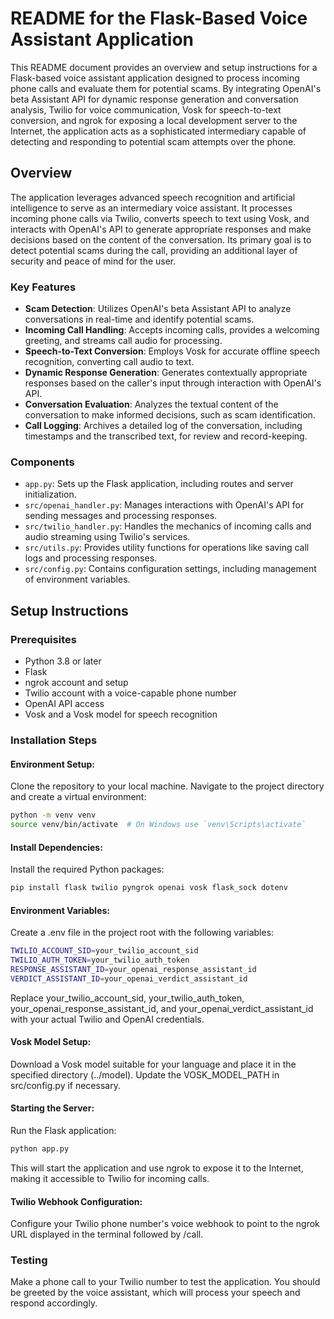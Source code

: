 # README for the Flask-Based Voice Assistant Application

This README document provides an overview and setup instructions for a Flask-based voice assistant application designed to process incoming phone calls and evaluate them for potential scams. By integrating OpenAI's beta Assistant API for dynamic response generation and conversation analysis, Twilio for voice communication, Vosk for speech-to-text conversion, and ngrok for exposing a local development server to the Internet, the application acts as a sophisticated intermediary capable of detecting and responding to potential scam attempts over the phone.

## Overview

The application leverages advanced speech recognition and artificial intelligence to serve as an intermediary voice assistant. It processes incoming phone calls via Twilio, converts speech to text using Vosk, and interacts with OpenAI's API to generate appropriate responses and make decisions based on the content of the conversation. Its primary goal is to detect potential scams during the call, providing an additional layer of security and peace of mind for the user.

### Key Features

- **Scam Detection**: Utilizes OpenAI's beta Assistant API to analyze conversations in real-time and identify potential scams.
- **Incoming Call Handling**: Accepts incoming calls, provides a welcoming greeting, and streams call audio for processing.
- **Speech-to-Text Conversion**: Employs Vosk for accurate offline speech recognition, converting call audio to text.
- **Dynamic Response Generation**: Generates contextually appropriate responses based on the caller's input through interaction with OpenAI's API.
- **Conversation Evaluation**: Analyzes the textual content of the conversation to make informed decisions, such as scam identification.
- **Call Logging**: Archives a detailed log of the conversation, including timestamps and the transcribed text, for review and record-keeping.

### Components

- `app.py`: Sets up the Flask application, including routes and server initialization.
- `src/openai_handler.py`: Manages interactions with OpenAI's API for sending messages and processing responses.
- `src/twilio_handler.py`: Handles the mechanics of incoming calls and audio streaming using Twilio's services.
- `src/utils.py`: Provides utility functions for operations like saving call logs and processing responses.
- `src/config.py`: Contains configuration settings, including management of environment variables.

## Setup Instructions

### Prerequisites

- Python 3.8 or later
- Flask
- ngrok account and setup
- Twilio account with a voice-capable phone number
- OpenAI API access
- Vosk and a Vosk model for speech recognition

### Installation Steps

#### Environment Setup:

Clone the repository to your local machine. Navigate to the project directory and create a virtual environment:

```sh
python -m venv venv
source venv/bin/activate  # On Windows use `venv\Scripts\activate`
```

#### Install Dependencies:
Install the required Python packages:

```sh
pip install flask twilio pyngrok openai vosk flask_sock dotenv
```

#### Environment Variables:
Create a .env file in the project root with the following variables:
```sh
TWILIO_ACCOUNT_SID=your_twilio_account_sid
TWILIO_AUTH_TOKEN=your_twilio_auth_token
RESPONSE_ASSISTANT_ID=your_openai_response_assistant_id
VERDICT_ASSISTANT_ID=your_openai_verdict_assistant_id
```
Replace your_twilio_account_sid, your_twilio_auth_token, your_openai_response_assistant_id, and your_openai_verdict_assistant_id with your actual Twilio and OpenAI credentials.

#### Vosk Model Setup:
Download a Vosk model suitable for your language and place it in the specified directory (../model). Update the VOSK_MODEL_PATH in src/config.py if necessary.

#### Starting the Server:
Run the Flask application:
```sh
python app.py
```
This will start the application and use ngrok to expose it to the Internet, making it accessible to Twilio for incoming calls.

#### Twilio Webhook Configuration:
Configure your Twilio phone number's voice webhook to point to the ngrok URL displayed in the terminal followed by /call.

### Testing
Make a phone call to your Twilio number to test the application. You should be greeted by the voice assistant, which will process your speech and respond accordingly.